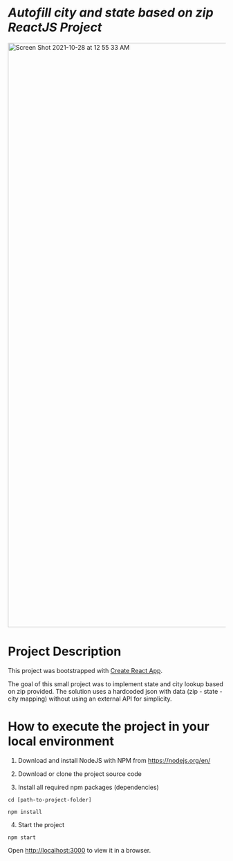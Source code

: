 # _Autofill city and state based on zip ReactJS Project_

<img width="1353" alt="Screen Shot 2021-10-28 at 12 55 33 AM" src="https://user-images.githubusercontent.com/29576017/139348513-b47f7bf0-4795-44b1-b347-cef6769895d8.png">

# Project Description

This project was bootstrapped with [Create React App](https://github.com/facebook/create-react-app).

The goal of this small project was to implement state and city lookup based on zip provided. The solution uses a hardcoded json with data (zip - state - city mapping) without using an external API for simplicity.

# How to execute the project in your local environment

1. Download and install NodeJS with NPM from https://nodejs.org/en/

2. Download or clone the project source code

3. Install all required npm packages (dependencies)

`cd [path-to-project-folder]`

`npm install`

4. Start the project

`npm start`

Open [http://localhost:3000](http://localhost:3000) to view it in a browser.